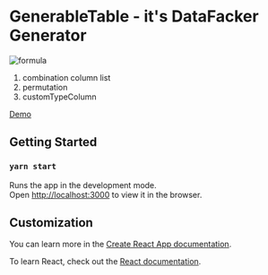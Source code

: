# GenerableTable - it's DataFacker Generator


![formula](https://render.githubusercontent.com/render/math?math=\color{red}%5CHuge%20\frac{n!}{k!(n%20-%20k)!}%20=%20\binom{n}{k}%20=%20{}^{n}C_{k}%20=%20C_{n}^k)


1) combination column list
2) permutation
2) customTypeColumn

[Demo](http://digital-adept.com/generabletable)


## Getting Started
### `yarn start`

Runs the app in the development mode.<br />
Open [http://localhost:3000](http://localhost:3000) to view it in the browser.

## Customization

You can learn more in the [Create React App documentation](https://facebook.github.io/create-react-app/docs/getting-started).

To learn React, check out the [React documentation](https://reactjs.org/).
